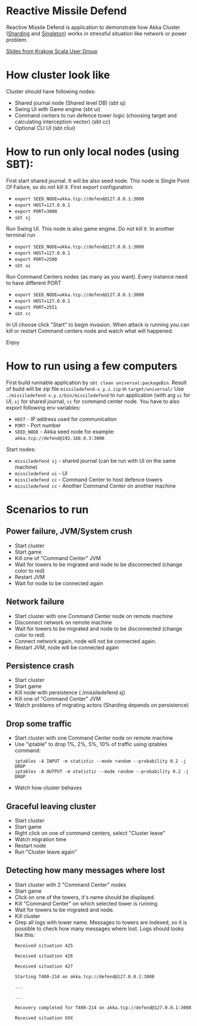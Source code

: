 # Reactive Missile Defend

Reactive Missile Defend is application to demonstrate how Akka Cluster ([Sharding](http://doc.akka.io/docs/akka/snapshot/scala/cluster-sharding.html) and [Singleton](http://doc.akka.io/docs/akka/snapshot/scala/cluster-singleton.html)) works in stressful situation like network or power problem.  

[Slides from Krakow Scala User Group](https://rawgit.com/otrebski/reactive-missile-defend/master/doc/reactivemissledefend.html#slide-0)
# How cluster look like #
Cluster should have following nodes:

* Shared journal node (Shared level DB) (sbt sj)
* Swing UI with Game engine (sbt ui)
* Command centers to run defence tower logic (choosing target and calculating interception vector) (sbt cc)
* Optional CLI UI (sbt cliui)

# How to run only local nodes (using SBT): #
First start shared journal. It will be also seed node. This node is Single Point Of Failure, so do not kill it. First export configuration:

* ```export SEED_NODE=akka.tcp://defend@127.0.0.1:3000```
* ```export HOST=127.0.0.1```
* ```export PORT=3000```
* ```sbt sj```

Run Swing UI. This node is also game engine. Do not kill it. In another terminal run

* ```export SEED_NODE=akka.tcp://defend@127.0.0.1:3000```
* ```export HOST=127.0.0.1```
* ```export PORT=2500```
* ```sbt ui```

Run Command Centers nodes (as many as you want). Every instance need to have different PORT

* ```export SEED_NODE=akka.tcp://defend@127.0.0.1:3000```
* ```export HOST=127.0.0.1```
* ```export PORT=2551```
* ```sbt cc```

In UI choose click "Start" to begin invasion. When attack is running you can kill or restart Command centers node and watch what will happened.

Enjoy

# How to run using a few computers

First build runnable application by ```sbt clean universal:packageBin```. Result of build will be zip file ```missiledefend-x.y.z.zip``` in ```target/universal/```
Use ```./missiledefend-x.y.z/bin/missiledefend``` to run application (with arg ```ui``` for UI, ```sj``` for shared journal, ```cc``` for command center node.
You have to also export following env variables:

 * ```HOST``` - IP address used for communication
 * ```PORT``` - Port number
 * ```SEED_NODE``` - Akka seed node for example: ```akka.tcp://defend@192.168.0.3:3000```

Start nodes:

 * ```missiledefend sj``` - shared journal (can be run with UI on the same machine)
 * ```missiledefend ui``` - UI
 * ```missiledefend cc``` - Command Center to host defence towers
 * ```missiledefend cc``` - Another Command Center on another machine

# Scenarios to run

## Power failure, JVM/System crush
* Start cluster
* Start game
* Kill one of "Command Center" JVM
* Wait for towers to be migrated and node to be disconnected (change color to red)
* Restart JVM
* Wait for node to be connected again


## Network failure
* Start cluster with one Command Center node on remote machine
* Disconnect network on remote machine
* Wait for towers to be migrated and node to be disconnected (change color to red)
* Connect network again, node will not be connected again.
* Restart JVM, node will be connected again

## Persistence crash
* Start cluster
* Start game
* Kill node with persistence (./missiledefend sj)
* Kill one of "Command Center" JVM
* Watch problems of migrating actors (Sharding depends on persistence)

## Drop some traffic
* Start cluster with one Command Center node on remote machine
* Use "iptable" to drop 1%, 2%, 5%, 10% of traffic using iptables command:
   ``` 
   iptables -A INPUT -m statistic --mode random --probability 0.2 -j DROP 
   iptables -A OUTPUT -m statistic --mode random --probability 0.2 -j DROP 
   ```
* Watch how cluster behaves
   
## Graceful leaving cluster
* Start cluster
* Start game
* Right click on one of command centers, select "Cluster leave"
* Watch migration time
* Restart node
* Run "Cluster leave again"
   
   
## Detecting how many messages where lost
* Start cluster with 2 "Command Center" nodes
* Start game
* Click on one of the towers, it's name should be displayed.
* Kill "Command Center" on which selected tower is running
* Wait for towers to be migrated and node.
* Kill cluster
* Grep all logs with tower name. Messages to towers are indexed, so it is possible to check how many messages where lost. Logs should looks like this:
  ```
  Received situation 425
  
  Received situation 426
  
  Received situation 427
  
  Starting T400-214 on akka.tcp://defend@127.0.0.1:3008
  
  ...
  
  ...
  
  Recovery completed for T400-214 on akka.tcp://defend@127.0.0.1:3008
  
  Received situation XXX
  
  ```
  
  
  